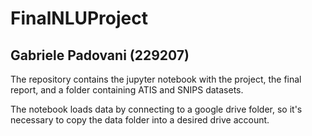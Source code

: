# FinalNLUProject

## Gabriele Padovani (229207)

The repository contains the jupyter notebook with the project, the final report, and a folder containing ATIS and SNIPS datasets. 

The notebook loads data by connecting to a google drive folder, so it's necessary to copy the data folder into a desired drive account.
